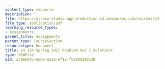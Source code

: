 ```yaml
---
content_type: resource
description: ''
file: https://ol-ocw-studio-app-production.s3.amazonaws.com/courses/14-124-microeconomic-theory-iv-spring-2017/2cae60d56606a22aef12f5b8bd298628_MIT14_124S17_Pset3_sol.pdf
file_type: application/pdf
learning_resource_types:
- Assignments
parent_title: Assignments
parent_type: CourseSection
resourcetype: Document
title: 14.124 Spring 2017 Problem Set 3 Solutions
type: OCWFile
uid: 2cae60d5-6606-a22a-ef12-f5b8bd298628
---
```

